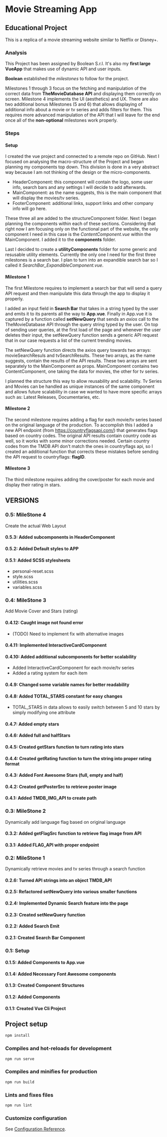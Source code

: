 # Movie Streaming App

## Educational Project

This is a replica of a movie streaming website similar to Netflix or Disney+.

### Analysis

This Project has been assigned by Boolean S.r.l. It's also my **first large VueApp** that makes use of dynamic API and user inputs.

**Boolean** established the *milestones* to follow for the project.

Milestones 1 through 3 focus on the fetching and manipulation of the correct data from **TheMovieDatabase API** and displaying them correctly on screen.
Milestone 4 implements the UI (aesthetics) and UX. There are also two additional bonus Milestones (5 and 6) that allows displaying of additional info about a movie or tv series and adds filters for them. This requires more advanced manipulation of the API that I will leave for the end once all of the **non-optional** milestones work properly.

### Steps

#### Setup

I created the vue project and connected to a remote repo on GitHub. Next I focused on analysing the macro-structure of the Project and began planning my components top down.
This division is done in a very abstract way because I am not thinking of the design or the micro-components.

* HeaderComponent: this component will contain the logo, some user info, search bars and any settings I will decide to add afterwards.
* MainComponent: as the name suggests, this is the main component that will display the movies/tv series.
* FooterComponent: additional links, support links and other company info will go here.

These three all are added to the structureComponent folder.
Next I began planning the components within each of these sections. Considering that right now I am focusing only on the functional part of the website, the only component I need in this case is the *ContentComponent.vue* within the MainComponent. I added it to the **components** folder.

Last I decided to create a **utilityComponents** folder for some generic and resusable utility elements. Currently the only one I need for the first three milestones is a search bar. I plan to turn into an expandible search bar so I called it *SearchBar_ExpandibleComponent.vue*.

#### Milestone 1

The first Milestone requires to implement a search bar that will send a query API request and then manipulate this data through the app to display it properly.

I added an input field in **Search Bar** that takes in a string typed by the user and emits it to its parents all the way to **App.vue**. Finally in App.vue it is captured by a function called **setNewQuery** that sends an *axios* call to the TheMovieDatabase API through the query string typed by the user. On top of sending user queries, at the first load of the page and whenever the user deletes their input, the setNewQuery function sends a generic API request that in our case requests a list of the current trending movies.

The setNewQuery function directs the axios query towards two arrays: movieSearchResuls and tvSearchResults. These two arrays, as the name suggests, contain the results of the API results. These two arrays are sent separately to the MainComponent as props. MainComponent contains two ContentComponent, one taking the data for movies, the other for tv series.

I planned the structure this way to allow reusability and scalability. Tv Series and Movies can be handled as unique instances of the same component and allows future scalability in case we wanted to have more specific arrays such as: Latest Releases, Documentaries, etc.

#### Milestone 2

The second milestone requires adding a flag for each movie/tv series based on the original language of the production. To accomplish this I added a new API endpoint (from <https://countryflagsapi.com/>) that generates flags based on country codes. The original API results contain country code as well, so it works with some minor corrections needed. Certain country codes from the TMDB API don't match the ones in countryflags api, so I created an additional function that corrects these mistakes before sending the API request to countryflags: **flagID**.

#### Milestone 3

The third milestone requires adding the cover/poster for each movie and display their rating in stars.

## VERSIONS

### 0.5: MileStone 4

Create the actual Web Layout

#### 0.5.3: Added subcomponents in HeaderComponent

#### 0.5.2: Added Default styles to APP

#### 0.5.1: Added SCSS stylesheets

* personal-reset.scss
* style.scss
* utilities.scss
* variables.scss

### 0.4: MileStone 3

Add Movie Cover and Stars (rating)

#### 0.4.12: Caught image not found error

* (TODO) Need to implement fix with alternative images

#### 0.4.11: Implemented InteractiveCardComponent

#### 0.4.10: Added additional subcomponents for better scalability

* Added InteractiveCardComponent for each movie/tv series
* Added a rating system for each item

#### 0.4.9: Changed some variable names for better readability

#### 0.4.8: Added TOTAL_STARS constant for easy changes

* TOTAL_STARS in data allows to easily switch between 5 and 10 stars by simply modifying one attribute

#### 0.4.7: Added empty stars

#### 0.4.6: Added full and halfStars

#### 0.4.5: Created getStars function to turn rating into stars

#### 0.4.4: Created getRating function to turn the string into proper rating format

#### 0.4.3: Added Font Awesome Stars (full, empty and half)

#### 0.4.2: Created getPosterSrc to retrieve poster image

#### 0.4.1: Added TMDB_IMG_API to create path

### 0.3: MileStone 2

Dynamically add language flag based on original language

#### 0.3.2: Added getFlagSrc function to retrieve flag image from API

#### 0.3.1: Added FLAG_API with proper endpoint

### 0.2: MileStone 1

Dynamically retrieve movies and tv series through a search function

#### 0.2.6: Turned API strings into an object TMDB_API

#### 0.2.5: Refactored setNewQuery into various smaller functions

#### 0.2.4: Implemented Dynamic Search feature into the page

#### 0.2.3: Created setNewQuery function

#### 0.2.2: Added Search Emit

#### 0.2.1: Created Search Bar Component

### 0.1: Setup

#### 0.1.5: Added Components to App.vue

#### 0.1.4: Added Necessary Font Awesome components

#### 0.1.3: Created Component Structures

#### 0.1.2: Added Components

#### 0.1.1: Created Vue Cli Project

## Project setup

```bash
npm install
```

### Compiles and hot-reloads for development

```bash
npm run serve
```

### Compiles and minifies for production

```bash
npm run build
```

### Lints and fixes files

```bash
npm run lint
```

### Customize configuration

See [Configuration Reference](https://cli.vuejs.org/config/).
